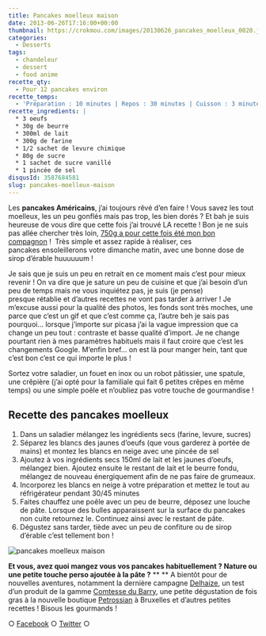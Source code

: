 ```yaml
---
title: Pancakes moelleux maison
date: 2013-06-26T17:16:00+00:00
thumbnail: https://crokmou.com/images/20130626_pancakes_moelleux_0020.jpg
categories:
  - Desserts
tags:
  - chandeleur
  - dessert
  - food anime
recette_qty:
  - Pour 12 pancakes environ
recette_temps:
  - 'Préparation : 10 minutes | Repos : 30 minutes | Cuisson : 3 minutes'
recette_ingredients: |
  * 3 oeufs
  * 30g de beurre
  * 300ml de lait
  * 300g de farine
  * 1/2 sachet de levure chimique
  * 80g de sucre
  * 1 sachet de sucre vanillé
  * 1 pincée de sel
disqusId: 3587684581
slug: pancakes-moelleux-maison
---
```


Les **pancakes Américains**, j’ai toujours rêvé d’en faire ! Vous savez les tout moelleux, les un peu gonflés mais pas trop, les bien dorés ? Et bah je suis heureuse de vous dire que cette fois j’ai trouvé LA recette ! Bon je ne suis pas allée chercher très loin, [750g a pour cette fois été mon bon compagnon](http://www.750g.com/pancakes-r12530.htm) !  Très simple et assez rapide à réaliser, ces pancakes ensoleillerons votre dimanche matin, avec une bonne dose de sirop d’érable huuuuuum !

Je sais que je suis un peu en retrait en ce moment mais c’est pour mieux revenir ! On va dire que je sature un peu de cuisine et que j’ai besoin d’un peu de temps mais ne vous inquiétez pas, je suis (je pense) presque rétablie et d’autres recettes ne vont pas tarder à arriver ! Je m’excuse aussi pour la qualité des photos, les fonds sont très moches, une parce que c’est un gif et que c’est comme ça, l’autre beh je sais pas pourquoi… lorsque j’importe sur picasa j’ai la vague impression que ca change un peu tout : contraste et basse qualité d’import. Je ne change pourtant rien à mes paramètres habituels mais il faut croire que c’est les changements Google. M’enfin bref… on est là pour manger hein, tant que c’est bon c’est ce qui importe le plus !

Sortez votre saladier, un fouet en inox ou un robot pâtissier, une spatule, une crêpière (j’ai opté pour la familiale qui fait 6 petites crêpes en même temps) ou une simple poêle et n’oubliez pas votre touche de gourmandise !

## **Recette des pancakes moelleux**

1.  Dans un saladier mélangez les ingrédients secs (farine, levure, sucres)
2.  Séparez les blancs des jaunes d’oeufs (que vous garderez à portée de mains) et montez les blancs en neige avec une pincée de sel
3.  Ajoutez à vos ingrédients secs 150ml de lait et les jaunes d’oeufs, mélangez bien. Ajoutez ensuite le restant de lait et le beurre fondu, mélangez de nouveau énergiquement afin de ne pas faire de grumeaux.
4.  Incorporez les blancs en neige à votre préparation et mettez le tout au réfrigérateur pendant 30/45 minutes
5.  Faites chauffez une poêle avec un peu de beurre, déposez une louche de pâte. Lorsque des bulles apparaissent sur la surface du pancakes non cuite retournez le. Continuez ainsi avec le restant de pâte.
6.  Dégustez sans tarder, tiède avec un peu de confiture ou de sirop d’érable c’est tellement bon !

![pancakes moelleux maison](https://crokmou.com/images/pancakes_xclvgh.gif)

**Et vous, avez quoi mangez vous vos pancakes habituellement ? Nature ou une petite touche perso ajoutée à la pâte ?** ** ** A bientôt pour de nouvelles aventures, notamment la dernière campagne [Delhaize](http://www.delhaize.be/), un test d’un produit de la gamme [Comtesse du Barry](http://www.comtessedubarry.com/), une petite dégustation de fois gras à la nouvelle boutique [Petrossian](http://www.petrossian.fr/) à Bruxelles et d’autres petites recettes ! Bisous les gourmands !

○ [Facebook](https://www.facebook.com/crokmou.blog) ○ [Twitter](https://twitter.com/Crokmou) ○